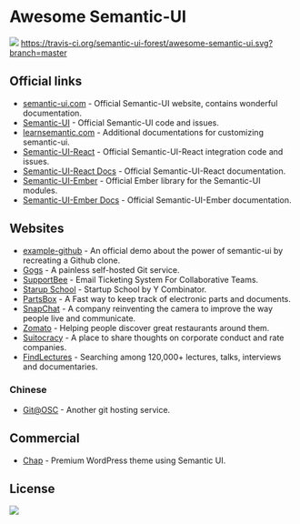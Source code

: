 Awesome Semantic-UI
===================

[![](https://cdn.rawgit.com/sindresorhus/awesome/master/media/badge.svg)](http://awesome.es)
[<https://travis-ci.org/semantic-ui-forest/awesome-semantic-ui.svg?branch=master>](https://travis-ci.org/semantic-ui-forest/awesome-semantic-ui)

Official links
--------------

- [semantic-ui.com](https://semantic-ui.com/) - Official Semantic-UI
  website, contains wonderful documentation.
- [Semantic-UI](https://github.com/Semantic-Org/Semantic-UI) -
  Official Semantic-UI code and issues.
- [learnsemantic.com](http://learnsemantic.com/) - Additional
  documentations for customizing semantic-ui.
- [Semantic-UI-React](https://github.com/Semantic-Org/Semantic-UI-React) -
  Official Semantic-UI-React integration code and issues.
- [Semantic-UI-React Docs](https://react.semantic-ui.com/) - Official
  Semantic-UI-React documentation.
- [Semantic-UI-Ember](https://github.com/Semantic-Org/Semantic-UI-Ember) -
  Official Ember library for the Semantic-UI modules.
- [Semantic-UI-Ember
  Docs](http://semantic-org.github.io/Semantic-UI-Ember) - Official
  Semantic-UI-Ember documentation.

Websites
--------

- [example-github](https://github.com/Semantic-Org/example-github) -
  An official demo about the power of semantic-ui by recreating a
  Github clone.
- [Gogs](https://gogs.io/) - A painless self-hosted Git service.
- [SupportBee](https://supportbee.com/) - Email Ticketing System For
  Collaborative Teams.
- [Starup School](https://www.startupschool.org/) - Startup School by
  Y Combinator.
- [PartsBox](https://partsbox.io/) - A Fast way to keep track of
  electronic parts and documents.
- [SnapChat](http://snapchat.com/) - A company reinventing the camera
  to improve the way people live and communicate.
- [Zomato](https://www.zomato.com/) - Helping people discover great
  restaurants around them.
- [Suitocracy](https://suitocracy.com/) - A place to share thoughts on
  corporate conduct and rate companies.
- [FindLectures](https://www.findlectures.com/) - Searching among
  120,000+ lectures, talks, interviews and documentaries.

### Chinese

- [Git@OSC](https://git.oschina.net/) - Another git hosting service.

Commercial
----------

- [Chap](https://chap.website/) - Premium WordPress theme using
  Semantic UI.

License
-------

[![](http://opentf.github.io/GuokrBadge/cc/gs/cc_by.flat.guokr.32.svg)](https://creativecommons.org/licenses/by/4.0/)
